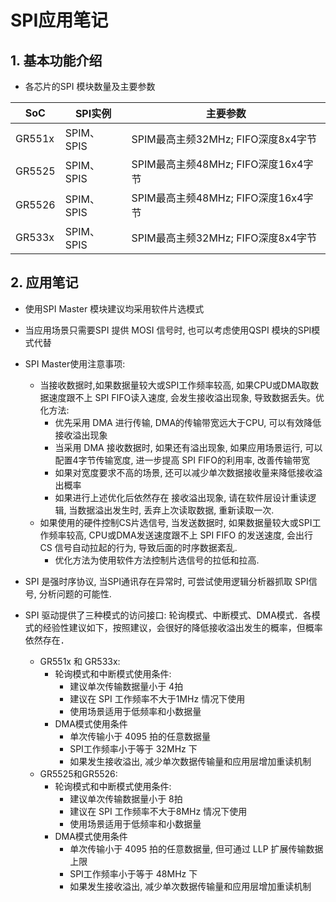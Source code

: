 # SPI应用笔记



## 1. 基本功能介绍

-   各芯片的SPI 模块数量及主要参数

| SoC    | SPI实例    | 主要参数                             |
| ------ | ---------- | ------------------------------------ |
| GR551x | SPIM、SPIS | SPIM最高主频32MHz; FIFO深度8x4字节   |
| GR5525 | SPIM、SPIS | SPIM最高主频48MHz;  FIFO深度16x4字节 |
| GR5526 | SPIM、SPIS | SPIM最高主频48MHz; FIFO深度16x4字节  |
| GR533x | SPIM、SPIS | SPIM最高主频32MHz; FIFO深度8x4字节   |



## 2. 应用笔记

-   使用SPI Master 模块建议均采用软件片选模式
-   当应用场景只需要SPI 提供 MOSI 信号时, 也可以考虑使用QSPI 模块的SPI模式代替
-   SPI Master使用注意事项:
    -   当接收数据时,如果数据量较大或SPI工作频率较高, 如果CPU或DMA取数据速度跟不上 SPI FIFO读入速度, 会发生接收溢出现象, 导致数据丢失。优化方法:
        -   优先采用 DMA 进行传输, DMA的传输带宽远大于CPU, 可以有效降低 接收溢出现象
        -   当采用 DMA 接收数据时, 如果还有溢出现象, 如果应用场景运行, 可以 配置4字节传输宽度, 进一步提高 SPI FIFO的利用率, 改善传输带宽
        -   如果对宽度要求不高的场景, 还可以减少单次数据接收量来降低接收溢出概率
        -   如果进行上述优化后依然存在 接收溢出现象, 请在软件层设计重读逻辑, 当数据溢出发生时, 丢弃上次读取数据, 重新读取一次.
    -   如果使用的硬件控制CS片选信号, 当发送数据时, 如果数据量较大或SPI工作频率较高, CPU或DMA发送速度跟不上 SPI FIFO 的发送速度, 会出行 CS 信号自动拉起的行为, 导致后面的时序数据紊乱. 
        -   优化方法为使用软件方法控制片选信号的拉低和拉高. 

-   SPI 是强时序协议, 当SPI通讯存在异常时, 可尝试使用逻辑分析器抓取 SPI信号, 分析问题的可能性.
-   SPI 驱动提供了三种模式的访问接口: 轮询模式、中断模式、DMA模式．各模式的经验性建议如下，按照建议，会很好的降低接收溢出发生的概率，但概率依然存在．
    -   GR551x 和 GR533x:
        -   轮询模式和中断模式使用条件:
            -   建议单次传输数据量小于 4拍
            -   建议在 SPI 工作频率不大于1MHz 情况下使用
            -   使用场景适用于低频率和小数据量
        -   DMA模式使用条件
            -   单次传输小于 4095 拍的任意数据量
            -   SPI工作频率小于等于 32MHz 下
            -   如果发生接收溢出, 减少单次数据传输量和应用层增加重读机制
    -   GR5525和GR5526:
        -   轮询模式和中断模式使用条件:
            -   建议单次传输数据量小于 8拍
            -   建议在 SPI 工作频率不大于8MHz 情况下使用
            -   使用场景适用于低频率和小数据量
        -   DMA模式使用条件
            -   单次传输小于 4095 拍的任意数据量, 但可通过 LLP 扩展传输数据上限
            -   SPI工作频率小于等于 48MHz 下
            -   如果发生接收溢出, 减少单次数据传输量和应用层增加重读机制


